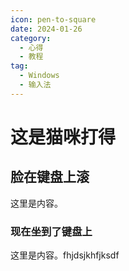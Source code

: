 ```yaml
---
icon: pen-to-square
date: 2024-01-26
category:
  - 心得
  - 教程
tag:
  - Windows
  - 输入法
---
```


# 这是猫咪打得

## 脸在键盘上滚

这里是内容。

### 现在坐到了键盘上

这里是内容。fhjdsjkhfjksdf
